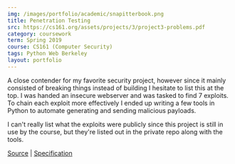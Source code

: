 ```yaml
---
img: /images/portfolio/academic/snapitterbook.png
title: Penetration Testing
src: https://cs161.org/assets/projects/3/project3-problems.pdf
category: coursework
term: Spring 2019
course: CS161 (Computer Security)
tags: Python Web Berkeley
layout: portfolio
---
```


A close contender for my favorite security project, however since it mainly
consisted of breaking things instead of building I hesitate to list this at
the top. I was handed an insecure webserver and was tasked to find
7 exploits. To chain each exploit more effectively I ended up writing a few
tools in Python to automate generating and sending malicious payloads.

I can't really list what the exploits were publicly since this project is still
in use by the course, but they're listed out in the private repo along with
the tools.

[Source](https://github.com/ckw017/161-pentools) |
[Specification](https://cs161.org/assets/projects/3/project3-problems.pdf)